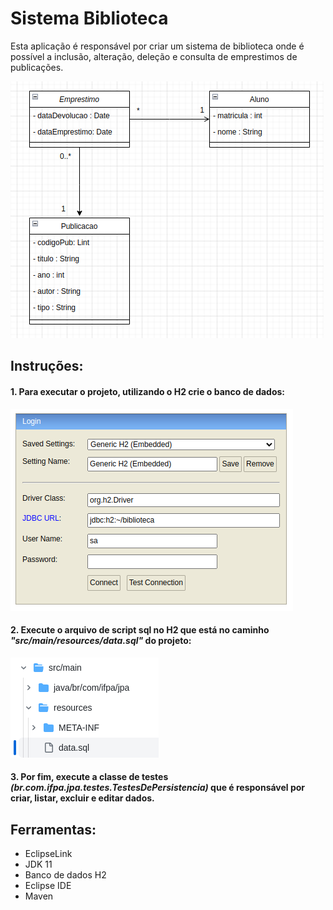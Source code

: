 # Sistema Biblioteca

Esta aplicação é responsável por criar um sistema de biblioteca onde é possível a inclusão, alteração, deleção e consulta de emprestimos de publicações.

<img src="https://github.com/maylajamile/github-images/blob/041414446d872b86a4a95f58696d7142d7b2046f/image2.png" alt="Imagem diagrama de classes">

## Instruções:

#### 1. Para executar o projeto, utilizando o H2 crie o banco de dados:

<img src="https://github.com/maylajamile/github-images/blob/041414446d872b86a4a95f58696d7142d7b2046f/image3.png" alt="Imagem criação do banco">

#### 2. Execute o arquivo de script sql no H2 que está no caminho <em>"src/main/resources/data.sql"</em> do projeto:

<img src="https://github.com/maylajamile/github-images/blob/041414446d872b86a4a95f58696d7142d7b2046f/image4.png" alt="Imagem caminho do arquivo">

#### 3. Por fim, execute a classe de testes <em>(br.com.ifpa.jpa.testes.TestesDePersistencia)</em> que é responsável por criar, listar, excluir e editar dados.

## Ferramentas:

- EclipseLink
- JDK 11
- Banco de dados H2
- Eclipse IDE
- Maven

